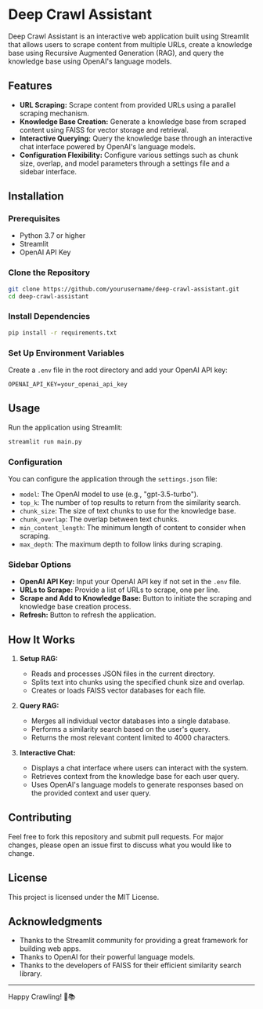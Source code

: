 # Deep Crawl Assistant

Deep Crawl Assistant is an interactive web application built using Streamlit that allows users to scrape content from multiple URLs, create a knowledge base using Recursive Augmented Generation (RAG), and query the knowledge base using OpenAI's language models. 

## Features

- **URL Scraping:** Scrape content from provided URLs using a parallel scraping mechanism.
- **Knowledge Base Creation:** Generate a knowledge base from scraped content using FAISS for vector storage and retrieval.
- **Interactive Querying:** Query the knowledge base through an interactive chat interface powered by OpenAI's language models.
- **Configuration Flexibility:** Configure various settings such as chunk size, overlap, and model parameters through a settings file and a sidebar interface.

## Installation

### Prerequisites

- Python 3.7 or higher
- Streamlit
- OpenAI API Key

### Clone the Repository

```sh
git clone https://github.com/yourusername/deep-crawl-assistant.git
cd deep-crawl-assistant
```

### Install Dependencies

```sh
pip install -r requirements.txt
```

### Set Up Environment Variables

Create a `.env` file in the root directory and add your OpenAI API key:

```env
OPENAI_API_KEY=your_openai_api_key
```

## Usage

Run the application using Streamlit:

```sh
streamlit run main.py
```

### Configuration

You can configure the application through the `settings.json` file:

- `model`: The OpenAI model to use (e.g., "gpt-3.5-turbo").
- `top_k`: The number of top results to return from the similarity search.
- `chunk_size`: The size of text chunks to use for the knowledge base.
- `chunk_overlap`: The overlap between text chunks.
- `min_content_length`: The minimum length of content to consider when scraping.
- `max_depth`: The maximum depth to follow links during scraping.

### Sidebar Options

- **OpenAI API Key:** Input your OpenAI API key if not set in the `.env` file.
- **URLs to Scrape:** Provide a list of URLs to scrape, one per line.
- **Scrape and Add to Knowledge Base:** Button to initiate the scraping and knowledge base creation process.
- **Refresh:** Button to refresh the application.

## How It Works

1. **Setup RAG:**
   - Reads and processes JSON files in the current directory.
   - Splits text into chunks using the specified chunk size and overlap.
   - Creates or loads FAISS vector databases for each file.
   
2. **Query RAG:**
   - Merges all individual vector databases into a single database.
   - Performs a similarity search based on the user's query.
   - Returns the most relevant content limited to 4000 characters.

3. **Interactive Chat:**
   - Displays a chat interface where users can interact with the system.
   - Retrieves context from the knowledge base for each user query.
   - Uses OpenAI's language models to generate responses based on the provided context and user query.

## Contributing

Feel free to fork this repository and submit pull requests. For major changes, please open an issue first to discuss what you would like to change.

## License

This project is licensed under the MIT License.

## Acknowledgments

- Thanks to the Streamlit community for providing a great framework for building web apps.
- Thanks to OpenAI for their powerful language models.
- Thanks to the developers of FAISS for their efficient similarity search library.

---

Happy Crawling! 🤖📚
